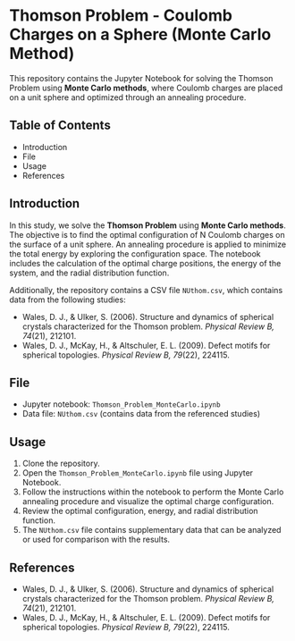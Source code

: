 # Thomson Problem - Coulomb Charges on a Sphere (Monte Carlo Method)

This repository contains the Jupyter Notebook for solving the Thomson Problem using **Monte Carlo methods**, where Coulomb charges are placed on a unit sphere and optimized through an annealing procedure.

## Table of Contents

- Introduction
- File
- Usage
- References

## Introduction

In this study, we solve the **Thomson Problem** using **Monte Carlo methods**. The objective is to find the optimal configuration of N Coulomb charges on the surface of a unit sphere. An annealing procedure is applied to minimize the total energy by exploring the configuration space. The notebook includes the calculation of the optimal charge positions, the energy of the system, and the radial distribution function.

Additionally, the repository contains a CSV file `NUthom.csv`, which contains data from the following studies:

- Wales, D. J., & Ulker, S. (2006). Structure and dynamics of spherical crystals characterized for the Thomson problem. *Physical Review B, 74*(21), 212101.
- Wales, D. J., McKay, H., & Altschuler, E. L. (2009). Defect motifs for spherical topologies. *Physical Review B, 79*(22), 224115.

## File

- Jupyter notebook: `Thomson_Problem_MonteCarlo.ipynb`
- Data file: `NUthom.csv` (contains data from the referenced studies)

## Usage

1. Clone the repository.
2. Open the `Thomson_Problem_MonteCarlo.ipynb` file using Jupyter Notebook.
3. Follow the instructions within the notebook to perform the Monte Carlo annealing procedure and visualize the optimal charge configuration.
4. Review the optimal configuration, energy, and radial distribution function.
5. The `NUthom.csv` file contains supplementary data that can be analyzed or used for comparison with the results.

## References

- Wales, D. J., & Ulker, S. (2006). Structure and dynamics of spherical crystals characterized for the Thomson problem. *Physical Review B, 74*(21), 212101.
- Wales, D. J., McKay, H., & Altschuler, E. L. (2009). Defect motifs for spherical topologies. *Physical Review B, 79*(22), 224115.
